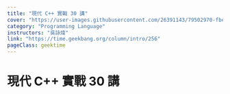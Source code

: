 ```yaml
---
title: "現代 C++ 實戰 30 講"
cover: "https://user-images.githubusercontent.com/26391143/79502970-fbed3a80-8062-11ea-82f9-8d2a1b2a74fd.png"
category: "Programming Language"
instructors: "吳詠煒"
link: "https://time.geekbang.org/column/intro/256"
pageClass: geektime
---
```


# 現代 C++ 實戰 30 講